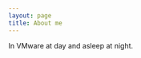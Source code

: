 ```yaml
---
layout: page
title: About me
---
```


<p class="message">
  In VMware at day and asleep at night.
</p>